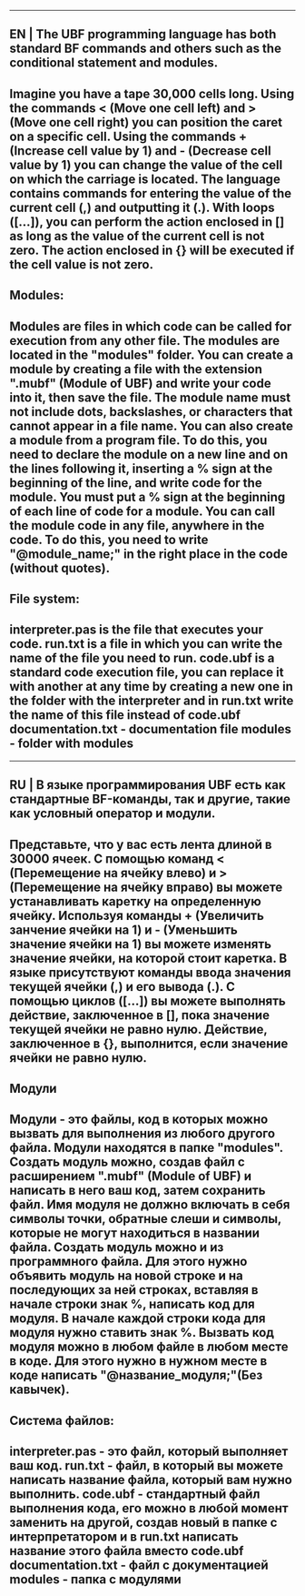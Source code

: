 -------------------------------------------------------------------------------------------------------------------------------------------
EN | The UBF programming language has both standard BF commands and others such as the conditional statement and modules.
-------------------------------------------------------------------------------------------------------------------------------------------
Imagine you have a tape 30,000 cells long.
Using the commands < (Move one cell left) and > (Move one cell right) you can position the caret on a specific cell.
Using the commands + (Increase cell value by 1) and - (Decrease cell value by 1)
you can change the value of the cell on which the carriage is located.
The language contains commands for entering the value of the current cell (,) and outputting it (.).
With loops ([...]), you can perform the action enclosed in [] as long as the value of the current cell is not zero.
The action enclosed in {} will be executed if the cell value is not zero.
-------------------------------------------------------------------------------------------------------------------------------------------
Modules:
-------------------------------------------------------------------------------------------------------------------------------------------
Modules are files in which code can be called for execution from any other file. The modules are located in the "modules" folder.
You can create a module by creating a file with the extension ".mubf" (Module of UBF) and write your code into it, then save the file.
The module name must not include dots, backslashes, or characters that cannot appear in a file name.
You can also create a module from a program file.
To do this, you need to declare the module on a new line and on the lines following it, inserting a % sign at the beginning of the line,
and write code for the module. You must put a % sign at the beginning of each line of code for a module.
You can call the module code in any file, anywhere in the code.
To do this, you need to write "@module_name;" in the right place in the code (without quotes).
-------------------------------------------------------------------------------------------------------------------------------------------
File system:
-------------------------------------------------------------------------------------------------------------------------------------------
interpreter.pas is the file that executes your code.
run.txt is a file in which you can write the name of the file you need to run.
code.ubf is a standard code execution file, you can replace it with another at any time
by creating a new one in the folder with the interpreter and in run.txt write the name of this file instead of code.ubf
documentation.txt - documentation file
modules - folder with modules
-------------------------------------------------------------------------------------------------------------------------------------------

-------------------------------------------------------------------------------------------------------------------------------------------
RU | В языке программирования UBF есть как стандартные BF-команды, так и другие, такие как условный оператор и модули.
-------------------------------------------------------------------------------------------------------------------------------------------
Представьте, что у вас есть лента длиной в 30000 ячеек.
С помощью команд < (Перемещение на ячейку влево) и > (Перемещение на ячейку вправо) вы можете устанавливать каретку на определенную ячейку.
Используя команды + (Увеличить занчение ячейки на 1) и - (Уменьшить значение ячейки на 1)
вы можете изменять значение ячейки, на которой стоит каретка.
В языке присутствуют команды ввода значения текущей ячейки (,) и его вывода (.).
С помощью циклов ([...]) вы можете выполнять действие, заключенное в [], пока значение текущей ячейки не равно нулю.
Действие, заключенное в {}, выполнится, если значение ячейки не равно нулю.
-------------------------------------------------------------------------------------------------------------------------------------------
Модули
-------------------------------------------------------------------------------------------------------------------------------------------
Модули - это файлы, код в которых можно вызвать для выполнения из любого другого файла. Модули находятся в папке "modules".
Создать модуль можно, создав файл с расширением ".mubf" (Module of UBF) и написать в него ваш код, затем сохранить файл.
Имя модуля не должно включать в себя символы точки, обратные слеши и символы, которые не могут находиться в названии файла.
Создать модуль можно и из программного файла. Для этого нужно объявить модуль на новой строке и на последующих за ней строках,
вставляя в начале строки знак %, написать код для модуля. В начале каждой строки кода для модуля нужно ставить знак %.
Вызвать код модуля можно в любом файле в любом месте в коде. Для этого нужно в нужном месте в коде написать "@название_модуля;"(Без кавычек).
-------------------------------------------------------------------------------------------------------------------------------------------
Система файлов:
-------------------------------------------------------------------------------------------------------------------------------------------
interpreter.pas - это файл, который выполняет ваш код.
run.txt - файл, в который вы можете написать название файла, который вам нужно выполнить.
code.ubf - стандартный файл выполнения кода, его можно в любой момент заменить на другой,
создав новый в папке с интерпретатором и в run.txt написать название этого файла вместо code.ubf
documentation.txt - файл с документацией
modules - папка с модулями
-------------------------------------------------------------------------------------------------------------------------------------------
